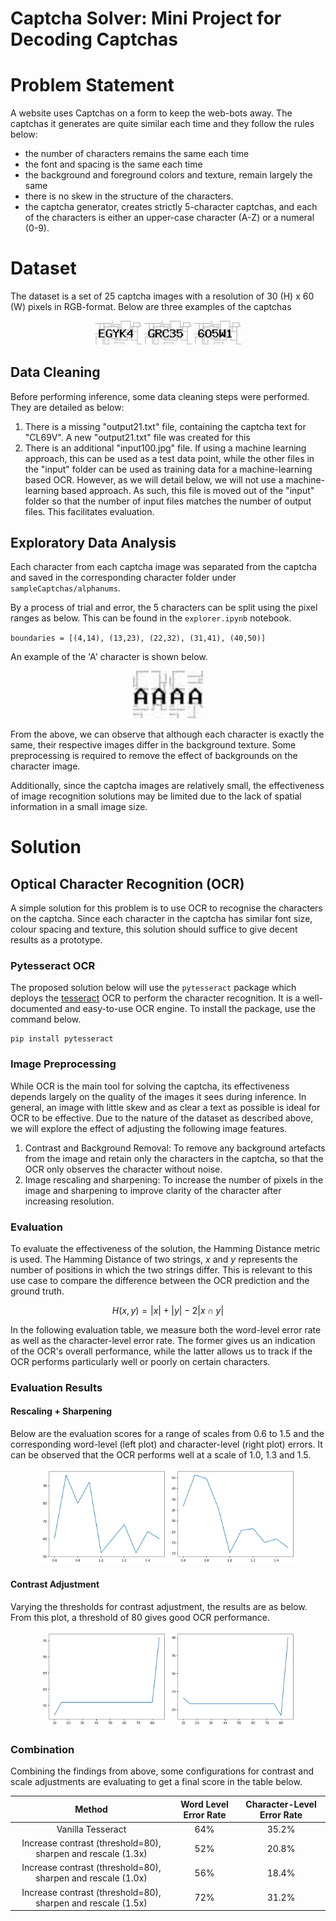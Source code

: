 # Captcha Solver: Mini Project for Decoding Captchas

# Problem Statement
A website uses Captchas on a form to keep the web-bots away. The captchas it generates are quite similar each time and they follow the rules below:
- the number of characters remains the same each time
- the font and spacing is the same each time
- the background and foreground colors and texture, remain largely the same
- there is no skew in the structure of the characters.
- the captcha generator, creates strictly 5-character captchas, and each of the characters is either an
upper-case character (A-Z) or a numeral (0-9).

# Dataset
The dataset is a set of 25 captcha images with a resolution of 30 (H) x 60 (W) pixels in RGB-format. Below are three examples of the captchas
<p align="middle">
    <img src="sampleCaptchas/input/input00.jpg" alt="c1" width="15%" height="auto">
    <img src="sampleCaptchas/input/input01.jpg" alt="c2" width="15%" height="auto">
    <img src="sampleCaptchas/input/input02.jpg" alt="c3" width="15%" height="auto">
</p>

## Data Cleaning
Before performing inference, some data cleaning steps were performed. They are detailed as below:
1. There is a missing "output21.txt" file, containing the captcha text for "CL69V". A new "output21.txt" file was created for this
2. There is an additional "input100.jpg" file. If using a machine learning approach, this can be used as a test data point, while the other files in the "input" folder can be used as training data for a machine-learning based OCR. However, as we will detail below, we will not use a machine-learning based approach. As such, this file is moved out of the "input" folder so that the number of input files matches the number of output files. This facilitates evaluation.

## Exploratory Data Analysis
Each character from each captcha image was separated from the captcha and saved in the corresponding character folder under `sampleCaptchas/alphanums`.

By a process of trial and error, the 5 characters can be split using the pixel ranges as below. This can be found in the `explorer.ipynb` notebook.

`boundaries = [(4,14), (13,23), (22,32), (31,41), (40,50)]`

An example of the 'A' character is shown below.

<p align='middle'>
    <img src="sampleCaptchas/alphanums/A/input06.jpg" alt="a1" width="5%">
    <img src="sampleCaptchas/alphanums/A/input10.jpg" alt="a1" width="5%">
    <img src="sampleCaptchas/alphanums/A/input12.jpg" alt="a1" width="5%">
    <img src="sampleCaptchas/alphanums/A/input18.jpg" alt="a1" width="5%">
</p>

From the above, we can observe that although each character is exactly the same, their respective images differ in the background texture. Some preprocessing is required to remove the effect of backgrounds on the character image.

Additionally, since the captcha images are relatively small, the effectiveness of image recognition solutions may be limited due to the lack of spatial information in a small image size.

# Solution
## Optical Character Recognition (OCR)
A simple solution for this problem is to use OCR to recognise the characters on the captcha. Since each character in the captcha has similar font size, colour spacing and texture, this solution should suffice to give decent results as a prototype.

### Pytesseract OCR
The proposed solution below will use the `pytesseract` package which deploys the [tesseract](https://github.com/tesseract-ocr/tesseract) OCR to perform the character recognition. It is a well-documented and easy-to-use OCR engine. To install the package, use the command below.

```
pip install pytesseract
```

### Image Preprocessing
While OCR is the main tool for solving the captcha, its effectiveness depends largely on the quality of the images it sees during inference. In general, an image with little skew and as clear a text as possible is ideal for OCR to be effective. Due to the nature of the dataset as described above, we will explore the effect of adjusting the following image features.

1. Contrast and Background Removal: To remove any background artefacts from the image and retain only the characters in the captcha, so that the OCR only observes the character without noise.
2. Image rescaling and sharpening: To increase the number of pixels in the image and sharpening to improve clarity of the character after increasing resolution.

### Evaluation
To evaluate the effectiveness of the solution, the Hamming Distance metric is used. The Hamming Distance of two strings, $x$ and $y$ represents the number of positions in which the two strings differ. This is relevant to this use case to compare the difference between the OCR prediction and the ground truth.

$$H(x,y) = |x| + |y| - 2|x\cap y|$$

In the following evaluation table, we measure both the word-level error rate as well as the character-level error rate. The former gives us an indication of the OCR's overall performance, while the latter allows us to track if the OCR performs particularly well or poorly on certain characters.

### Evaluation Results
#### Rescaling + Sharpening
Below are the evaluation scores for a range of scales from 0.6 to 1.5 and the corresponding word-level (left plot) and character-level (right plot) errors. It can be observed that the OCR performs well at a scale of 1.0, 1.3 and 1.5.

<p align='middle'>
    <img src="rescale_sharpen_word_level.png" alt="r1" width="40%">
    <img src="rescale_sharpen_char_level.png" alt="r2" width="40%">
</p>

#### Contrast Adjustment
Varying the thresholds for contrast adjustment, the results are as below. From this plot, a threshold of 80 gives good OCR performance.

<p align='middle'>
    <img src="contrast_word_level.png" alt="c1" width="40%">
    <img src="contrast_char_level.png" alt="c2" width="40%">
</p>

### Combination
Combining the findings from above, some configurations for contrast and scale adjustments are evaluating to get a final score in the table below.

|Method|Word Level Error Rate|Character-Level Error Rate|
|:-:|:-:|:-:|
| Vanilla Tesseract | 64% | 35.2% |
| Increase contrast (threshold=80), sharpen and rescale (1.3x) | 52% | 20.8% |
| Increase contrast (threshold=80), sharpen and rescale (1.0x) | 56% | 18.4% |
| Increase contrast (threshold=80), sharpen and rescale (1.5x) | 72% | 31.2% |